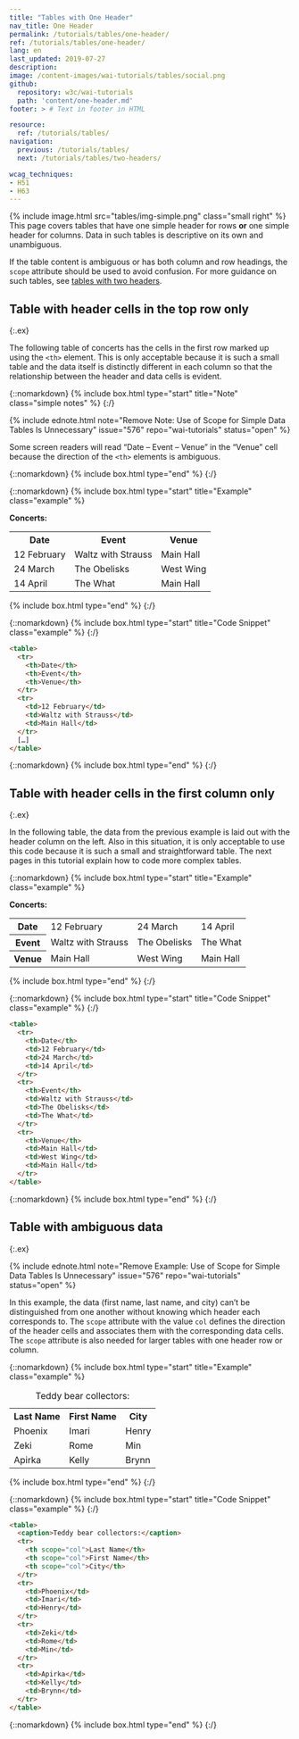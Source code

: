 ```yaml
---
title: "Tables with One Header"
nav_title: One Header
permalink: /tutorials/tables/one-header/
ref: /tutorials/tables/one-header/
lang: en
last_updated: 2019-07-27
description:
image: /content-images/wai-tutorials/tables/social.png
github:
  repository: w3c/wai-tutorials
  path: 'content/one-header.md'
footer: > # Text in footer in HTML

resource:
  ref: /tutorials/tables/
navigation:
  previous: /tutorials/tables/
  next: /tutorials/tables/two-headers/

wcag_techniques:
- H51
- H63
---
```


{% include image.html src="tables/img-simple.png" class="small right" %} This page covers tables that have one simple header for rows <strong>or</strong> one simple header for columns. Data in such tables is descriptive on its own and unambiguous.

If the table content is ambiguous or has both column and row headings, the `scope` attribute should be used to avoid confusion. For more guidance on such tables, see [tables with two headers](/tutorials/two-headers/).

## Table with header cells in the top row only
{:.ex}

The following table of concerts has the cells in the first row marked up using the `<th>` element. This is only acceptable because it is such a small table and the data itself is distinctly different in each column so that the relationship between the header and data cells is evident.

{::nomarkdown}
{% include box.html type="start" title="Note" class="simple notes" %}
{:/}

{% include ednote.html note="Remove Note: Use of Scope for Simple Data Tables Is Unnecessary" issue="576" repo="wai-tutorials" status="open" %}

Some screen readers will read “Date – Event – Venue” in the “Venue” cell because the direction of the `<th>` elements is ambiguous.

{::nomarkdown}
{% include box.html type="end" %}
{:/}

{::nomarkdown}
{% include box.html type="start" title="Example" class="example" %}

<p><strong>Concerts:</strong></p>
<table>
  <tr>
    <th>Date</th>
    <th>Event</th>
    <th>Venue</th>
  </tr>
  <tr>
    <td>12 February</td>
    <td>Waltz with Strauss</td>
    <td>Main Hall</td>
  </tr>
  <tr>
    <td>24 March</td>
    <td>The Obelisks</td>
    <td>West Wing</td>
  </tr>
  <tr>
    <td>14 April</td>
    <td>The What</td>
    <td>Main Hall</td>
  </tr>
</table>

{% include box.html type="end" %}
{:/}

{::nomarkdown}
{% include box.html type="start" title="Code Snippet" class="example" %}
{:/}

~~~ html
<table>
  <tr>
    <th>Date</th>
    <th>Event</th>
    <th>Venue</th>
  </tr>
  <tr>
    <td>12 February</td>
    <td>Waltz with Strauss</td>
    <td>Main Hall</td>
  </tr>
  […]
</table>
~~~

{::nomarkdown}
{% include box.html type="end" %}
{:/}

## Table with header cells in the first column only
{:.ex}

In the following table, the data from the previous example is laid out with the header column on the left. Also in this situation, it is only acceptable to use this code because it is such a small and straightforward table. The next pages in this tutorial explain how to code more complex tables.

{::nomarkdown}
{% include box.html type="start" title="Example" class="example" %}

<p><strong>Concerts:</strong></p>
<table>
  <tr>
    <th>Date</th>
    <td>12 February</td>
    <td>24 March</td>
    <td>14 April</td>
  </tr>
  <tr>
    <th>Event</th>
    <td>Waltz with Strauss</td>
    <td>The Obelisks</td>
    <td>The What</td>
  </tr>
  <tr>
    <th>Venue</th>
    <td>Main Hall</td>
    <td>West Wing</td>
    <td>Main Hall</td>
  </tr>
</table>

{% include box.html type="end" %}
{:/}

{::nomarkdown}
{% include box.html type="start" title="Code Snippet" class="example" %}
{:/}

~~~ html
<table>
  <tr>
    <th>Date</th>
    <td>12 February</td>
    <td>24 March</td>
    <td>14 April</td>
  </tr>
  <tr>
    <th>Event</th>
    <td>Waltz with Strauss</td>
    <td>The Obelisks</td>
    <td>The What</td>
  </tr>
  <tr>
    <th>Venue</th>
    <td>Main Hall</td>
    <td>West Wing</td>
    <td>Main Hall</td>
  </tr>
</table>
~~~

{::nomarkdown}
{% include box.html type="end" %}
{:/}

## Table with ambiguous data
{:.ex}

{% include ednote.html note="Remove Example: Use of Scope for Simple Data Tables Is Unnecessary" issue="576" repo="wai-tutorials" status="open" %}

In this example, the data (first name, last name, and city) can’t be distinguished from one another without knowing which header each corresponds to. The `scope` attribute with the value `col` defines the direction of the header cells and associates them with the corresponding data cells. The `scope` attribute is also needed for larger tables with one header row or column.

{::nomarkdown}
{% include box.html type="start" title="Example" class="example" %}
<table>
  <caption>Teddy bear collectors:</caption>
  <tr>
    <th scope="col">Last Name</th>
    <th scope="col">First Name</th>
    <th scope="col">City</th>
  </tr>
  <tr>
    <td>Phoenix</td>
    <td>Imari</td>
    <td>Henry</td>
  </tr>
  <tr>
    <td>Zeki</td>
    <td>Rome</td>
    <td>Min</td>
  </tr>
  <tr>
    <td>Apirka</td>
    <td>Kelly</td>
    <td>Brynn</td>
  </tr>
</table>

{% include box.html type="end" %}
{:/}

{::nomarkdown}
{% include box.html type="start" title="Code Snippet" class="example" %}
{:/}

~~~ html
<table>
  <caption>Teddy bear collectors:</caption>
  <tr>
    <th scope="col">Last Name</th>
    <th scope="col">First Name</th>
    <th scope="col">City</th>
  </tr>
  <tr>
    <td>Phoenix</td>
    <td>Imari</td>
    <td>Henry</td>
  </tr>
  <tr>
    <td>Zeki</td>
    <td>Rome</td>
    <td>Min</td>
  </tr>
  <tr>
    <td>Apirka</td>
    <td>Kelly</td>
    <td>Brynn</td>
  </tr>
</table>
~~~

{::nomarkdown}
{% include box.html type="end" %}
{:/}
